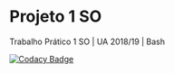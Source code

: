 # Projeto 1 SO

Trabalho Prático 1 SO | UA 2018/19 | Bash

[![Codacy Badge](https://api.codacy.com/project/badge/Grade/92699c58b40b42cfbfc4a4639f477edf)](https://www.codacy.com?utm_source=github.com&amp;utm_medium=referral&amp;utm_content=tomas99batista/Projeto1_SO&amp;utm_campaign=Badge_Grade)
